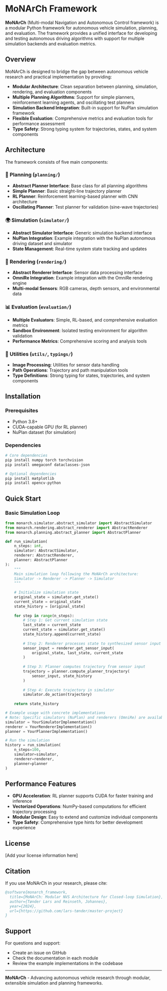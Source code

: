 # MoNArCh Framework

**MoNArCh** (Multi-modal Navigation and Autonomous Control framework) is a modular Python framework for autonomous vehicle simulation, planning, and evaluation. The framework provides a unified interface for developing and testing autonomous driving algorithms with support for multiple simulation backends and evaluation metrics.

## Overview

MoNArCh is designed to bridge the gap between autonomous vehicle research and practical implementation by providing:

- **Modular Architecture**: Clean separation between planning, simulation, rendering, and evaluation components
- **Multiple Planning Algorithms**: Support for simple planners, reinforcement learning agents, and oscillating test planners
- **Simulation Backend Integration**: Built-in support for NuPlan simulation framework
- **Flexible Evaluation**: Comprehensive metrics and evaluation tools for performance assessment
- **Type Safety**: Strong typing system for trajectories, states, and system components

## Architecture

The framework consists of five main components:

### 🧭 Planning (`planning/`)
- **Abstract Planner Interface**: Base class for all planning algorithms
- **Simple Planner**: Basic straight-line trajectory planner
- **RL Planner**: Reinforcement learning-based planner with CNN architecture
- **Oscillating Planner**: Test planner for validation (sine-wave trajectories)

### 🌍 Simulation (`simulator/`)
- **Abstract Simulator Interface**: Generic simulation backend interface  
- **NuPlan Integration**: Example integration with the NuPlan autonomous driving dataset and simulator
- **State Management**: Real-time system state tracking and updates

### 🎥 Rendering (`rendering/`)
- **Abstract Renderer Interface**: Sensor data processing interface
- **OmniRe Integration**: Example integration with the OmniRe rendering engine
- **Multi-modal Sensors**: RGB cameras, depth sensors, and environmental data

### 📊 Evaluation (`evaluation/`)
- **Multiple Evaluators**: Simple, RL-based, and comprehensive evaluation metrics
- **Sandbox Environment**: Isolated testing environment for algorithm validation
- **Performance Metrics**: Comprehensive scoring and analysis tools

### 🔧 Utilities (`utils/`, `typings/`)
- **Image Processing**: Utilities for sensor data handling
- **Path Operations**: Trajectory and path manipulation tools
- **Type Definitions**: Strong typing for states, trajectories, and system components

## Installation

### Prerequisites
- Python 3.8+
- CUDA-capable GPU (for RL planner)
- NuPlan dataset (for simulation)

### Dependencies
```bash
# Core dependencies
pip install numpy torch torchvision
pip install omegaconf dataclasses-json

# Optional dependencies
pip install matplotlib
pip install opencv-python
```

<!-- ### Environment Setup
Set the following environment variables for NuPlan integration:

```bash
export NUPLAN_DATA_ROOT="/path/to/nuplan/data"
export NUPLAN_MAPS_ROOT="/path/to/nuplan/maps"  
export NUPLAN_DB_FILES="/path/to/nuplan/splits"
export NUPLAN_MAP_VERSION="nuplan-maps-v1.0"
``` -->

## Quick Start

### Basic Simulation Loop
```python
from monarch.simulator.abstract_simulator import AbstractSimulator
from monarch.rendering.abstract_renderer import AbstractRenderer  
from monarch.planning.abstract_planner import AbstractPlanner

def run_simulation(
    n_steps: int,
    simulator: AbstractSimulator,
    renderer: AbstractRenderer,
    planner: AbstractPlanner
):
    """
    Main simulation loop following the MoNArCh architecture:
    Simulator -> Renderer -> Planner -> Simulator
    """
    
    # Initialize simulation state
    original_state = simulator.get_state()
    current_state = original_state
    state_history = [original_state]
    
    for step in range(n_steps):
        # Step 1: Get current simulation state
        last_state = current_state
        current_state = simulator.get_state()
        state_history.append(current_state)
        
        # Step 2: Renderer processes state to synthesized sensor input
        sensor_input = renderer.get_sensor_input(
            original_state, last_state, current_state
        )
        
        # Step 3: Planner computes trajectory from sensor input
        trajectory = planner.compute_planner_trajectory(
            sensor_input, state_history
        )
        
        # Step 4: Execute trajectory in simulator
        simulator.do_action(trajectory)
    
    return state_history

# Example usage with concrete implementations
# Note: Specific simulators (NuPlan) and renderers (OmniRe) are available
simulator = YourSimulatorImplementation()
renderer = YourRendererImplementation()  
planner = YourPlannerImplementation()

# Run the simulation
history = run_simulation(
    n_steps=100,
    simulator=simulator,
    renderer=renderer, 
    planner=planner
)
```

<!-- ### Simple Planning Example
```python
from monarch.planning.simple_planner import SimplePlanner

# Initialize a basic straight-line planner
planner = SimplePlanner(
    horizon_seconds=5.0,
    sampling_time=0.1,
    acceleration=[2.0, 0.0],
    max_velocity=15.0,
    steering_angle=0.0
)
```

### Reinforcement Learning Planner
```python
from monarch.planning.rl_planner import ReinforcementLearningPlanner

# Initialize RL planner with CNN architecture
rl_planner = ReinforcementLearningPlanner(
    hidden_dimensions=[64, 128, 256],
    image_dimension=[224, 224],
    horizon_seconds=3.0,
    sampling_time=0.1,
    max_steering_angle=0.6,
    batch_size=32,
    lr=0.001
)

# Train the model (requires training data)
rl_planner.train(training_data, num_epochs=100)
``` -->

<!-- ## Core Data Types

### Trajectory and Waypoints
```python
from monarch.typings.trajectory import Trajectory, Waypoint

# Create waypoints
waypoints = [
    Waypoint(x=0.0, y=0.0, heading=0.0, vx=10.0, vy=0.0, timestamp=0.0),
    Waypoint(x=10.0, y=0.0, heading=0.0, vx=10.0, vy=0.0, timestamp=1.0)
]

# Create trajectory
trajectory = Trajectory(waypoints)
```

### System State
```python
from monarch.typings.state_types import SystemState, VehicleState

# Define ego vehicle state
ego_state = VehicleState(x=0.0, y=0.0, z=0.0, heading=0.0, id=-1)

# Create system state
system_state = SystemState(
    ego_pos=ego_state,
    vehicle_pos_list=[],  # Other vehicles
    timestamp=0.0
)
``` -->

<!-- ## Advanced Usage

### Custom Planner Implementation
```python
from monarch.planning.abstract_planner import AbstractPlanner

class CustomPlanner(AbstractPlanner):
    def __init__(self):
        super().__init__()
    
    @property
    def name(self) -> str:
        return "CustomPlanner"
    
    def compute_planner_trajectory(self, env_state: EnvState, state_history: List[SystemState]) -> Trajectory:
        # Implement your planning logic here
        return Trajectory(waypoints)
```

### Custom Evaluator
```python
from monarch.evaluation.abstract_evaluator import AbstractEvaluator

class CustomEvaluator(AbstractEvaluator):
    @property
    def name(self) -> str:
        return "CustomEvaluator"
    
    def compute_cumulative_score(self, history, scenario) -> float:
        # Implement your evaluation metrics
        return self._calculate_score(history, scenario)
``` -->

## Performance Features

- **GPU Acceleration**: RL planner supports CUDA for faster training and inference
- **Vectorized Operations**: NumPy-based computations for efficient trajectory processing
- **Modular Design**: Easy to extend and customize individual components
- **Type Safety**: Comprehensive type hints for better development experience

<!-- ## Integration with NuPlan

MoNArCh provides seamless integration with the NuPlan ecosystem:

- **Scenario Loading**: Direct access to NuPlan scenarios and maps
- **Sensor Data**: RGB cameras, depth sensors, and environmental observations
- **Vehicle Dynamics**: Realistic vehicle models and physics simulation
- **Evaluation Metrics**: Compatible with NuPlan's evaluation framework -->

<!-- ## Contributing

1. Fork the repository
2. Create a feature branch (`git checkout -b feature/new-feature`)
3. Implement your changes with proper type hints
4. Add tests for new functionality
5. Submit a pull request -->

<!-- ### Development Guidelines
- Follow PEP 8 style guidelines
- Add type hints to all public methods
- Include docstrings for classes and methods
- Write unit tests for new components -->

<!-- ## Testing

```bash
# Run all tests
python -m pytest

# Run specific component tests
python -m pytest evaluation/test_evaluator.py
``` -->

## License

[Add your license information here]

## Citation

If you use MoNArCh in your research, please cite:

```bibtex
@software{monarch_framework,
  title={MoNArCh: Modular NVS Architecture for Closed-loop Simulation},
  author={Tønder Lars and Reinseth, Johannes},
  year={2024},
  url={https://github.com/lars-tønder/master-project}
}
```

## Support

For questions and support:
- Create an issue on GitHub
- Check the documentation in each module
- Review the example implementations in the codebase

---

**MoNArCh** - Advancing autonomous vehicle research through modular, extensible simulation and planning frameworks. 